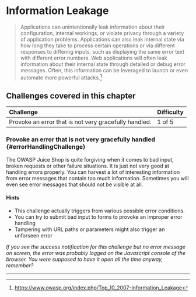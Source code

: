 # Information Leakage

> Applications can unintentionally leak information about their
> configuration, internal workings, or violate privacy through a variety
> of application problems. Applications can also leak internal state via
> how long they take to process certain operations or via different
> responses to differing inputs, such as displaying the same error text
> with different error numbers. Web applications will often leak
> information about their internal state through detailed or debug error
> messages. Often, this information can be leveraged to launch or even
> automate more powerful attacks.[^1]

## Challenges covered in this chapter

| Challenge                                             | Difficulty |
|:------------------------------------------------------|:-----------|
| Provoke an error that is not very gracefully handled. | 1 of 5     |

### Provoke an error that is not very gracefully handled  {#errorHandlingChallenge}

The OWASP Juice Shop is quite forgiving when it comes to bad input,
broken requests or other failure situations. It is just not very good at
handling errors properly. You can harvest a lot of interesting
information from error messages that contain too much information.
Sometimes you will even see error messages that should not be visible at
all.

#### Hints

* This challenge actually triggers from various possible error
  conditions.
* You can try to submit bad input to forms to provoke an improper error
  handling
* Tampering with URL paths or parameters might also trigger an unforseen
  error

_If you see the success notification for this challenge but no error
message on screen, the error was probably logged on the Javascript
console of the browser. You were supposed to have it open all the time
anyway, remember?_

----

[^1]: https://www.owasp.org/index.php/Top_10_2007-Information_Leakage
[^2]: https://en.wikipedia.org/wiki/Murphy%27s_law